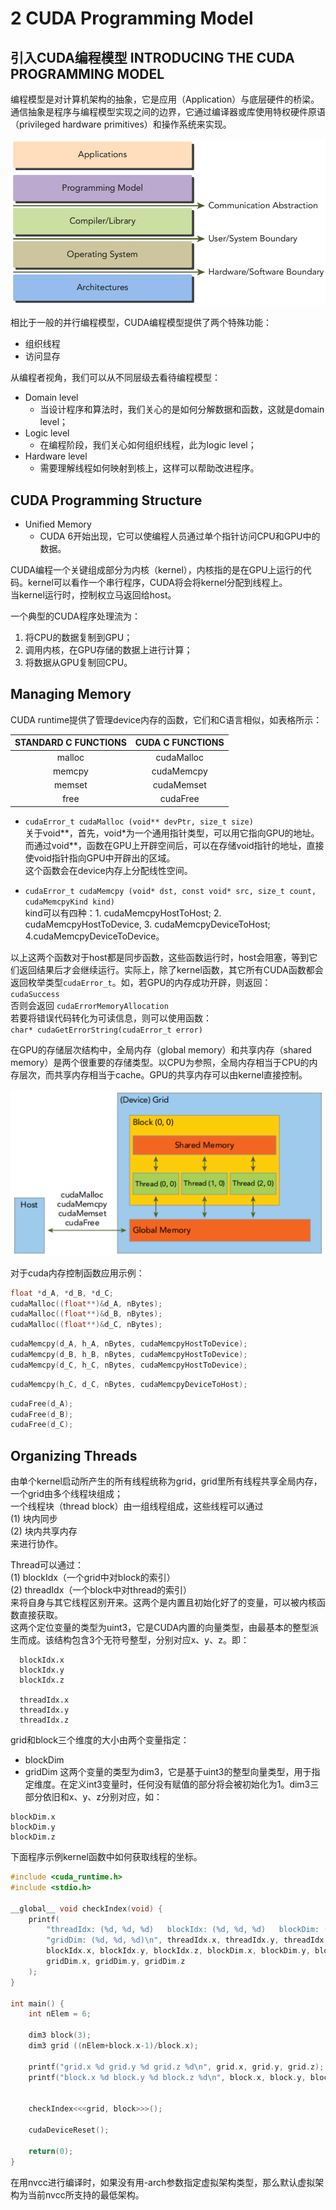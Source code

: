 # 2 CUDA Programming Model

## 引入CUDA编程模型 INTRODUCING THE CUDA PROGRAMMING MODEL

编程模型是对计算机架构的抽象，它是应用（Application）与底层硬件的桥梁。  
通信抽象是程序与编程模型实现之间的边界，它通过编译器或库使用特权硬件原语（privileged hardware primitives）和操作系统来实现。

![重要层抽象](pic/1%20重要层的抽象.png "the important layers of abstraction")

相比于一般的并行编程模型，CUDA编程模型提供了两个特殊功能：
* 组织线程
* 访问显存

从编程者视角，我们可以从不同层级去看待编程模型：
* Domain level
  * 当设计程序和算法时，我们关心的是如何分解数据和函数，这就是domain level；
* Logic level
  * 在编程阶段，我们关心如何组织线程，此为logic level；
* Hardware level
  * 需要理解线程如何映射到核上，这样可以帮助改进程序。

## CUDA Programming Structure
* Unified Memory
  * CUDA 6开始出现，它可以使编程人员通过单个指针访问CPU和GPU中的数据。

CUDA编程一个关键组成部分为内核（kernel），内核指的是在GPU上运行的代码。kernel可以看作一个串行程序，CUDA将会将kernel分配到线程上。  
当kernel运行时，控制权立马返回给host。

一个典型的CUDA程序处理流为：
1. 将CPU的数据复制到GPU；
2. 调用内核，在GPU存储的数据上进行计算；
3. 将数据从GPU复制回CPU。

## Managing Memory
CUDA runtime提供了管理device内存的函数，它们和C语言相似，如表格所示：

|STANDARD C FUNCTIONS|CUDA C FUNCTIONS|
|:--:|:--:|
|malloc|cudaMalloc|
|memcpy|cudaMemcpy|
|memset|cudaMemset|
|free|cudaFree|

* `cudaError_t cudaMalloc (void** devPtr, size_t size)`  
关于void**，首先，void\*为一个通用指针类型，可以用它指向GPU的地址。而通过void**，函数在GPU上开辟空间后，可以在存储void指针的地址，直接使void指针指向GPU中开辟出的区域。  
这个函数会在device内存上分配线性空间。

* `cudaError_t cudaMemcpy (void* dst, const void* src, size_t count, cudaMemcpyKind kind)`  
kind可以有四种：1. cudaMemcpyHostToHost; 2. cudaMemcpyHostToDevice, 3. cudaMemcpyDeviceToHost; 4.cudaMemcpyDeviceToDevice。

以上这两个函数对于host都是同步函数，这些函数运行时，host会阻塞，等到它们返回结果后才会继续运行。实际上，除了kernel函数，其它所有CUDA函数都会返回枚举类型`cudaError_t`。如，若GPU的内存成功开辟，则返回：  
`cudaSuccess`  
否则会返回
`cudaErrorMemoryAllocation`  
若要将错误代码转化为可读信息，则可以使用函数：  
`char* cudaGetErrorString(cudaError_t error)`

在GPU的存储层次结构中，全局内存（global memory）和共享内存（shared memory）是两个很重要的存储类型。以CPU为参照，全局内存相当于CPU的内存层次，而共享内存相当于cache。GPU的共享内存可以由kernel直接控制。

![内存管理](pic/2%20内存管理.png "managing memory")

对于cuda内存控制函数应用示例：

``` c
float *d_A, *d_B, *d_C;
cudaMalloc((float**)&d_A, nBytes);
cudaMalloc((float**)&d_B, nBytes);
cudaMalloc((float**)&d_C, nBytes);
```
``` c
cudaMemcpy(d_A, h_A, nBytes, cudaMemcpyHostToDevice);
cudaMemcpy(d_B, h_B, nBytes, cudaMemcpyHostToDevice);
cudaMemcpy(d_C, h_C, nBytes, cudaMemcpyHostToDevice);
```
``` c
cudaMemcpy(h_C, d_C, nBytes, cudaMemcpyDeviceToHost);
```
``` c
cudaFree(d_A);
cudaFree(d_B);
cudaFree(d_C);
```
## Organizing Threads
由单个kernel启动所产生的所有线程统称为grid，grid里所有线程共享全局内存，一个grid由多个线程块组成；  
一个线程块（thread block）由一组线程组成，这些线程可以通过   
(1) 块内同步  
(2) 块内共享内存  
来进行协作。

Thread可以通过：  
(1) blockIdx（一个grid中对block的索引）  
(2) threadIdx（一个block中对thread的索引）  
来将自身与其它线程区别开来。这两个是内置且初始化好了的变量，可以被内核函数直接获取。  
这两个定位变量的类型为uint3，它是CUDA内置的向量类型，由最基本的整型派生而成。该结构包含3个无符号整型，分别对应x、y、z。即：  
```
  blockIdx.x
  blockIdx.y
  blockIdx.z

  threadIdx.x
  threadIdx.y
  threadIdx.z
```
grid和block三个维度的大小由两个变量指定：  
* blockDim
* gridDim
这两个变量的类型为dim3，它是基于uint3的整型向量类型，用于指定维度。在定义int3变量时，任何没有赋值的部分将会被初始化为1。dim3三部分依旧和x、y、z分别对应，如：
```
blockDim.x
blockDim.y
blockDim.z
```
下面程序示例kernel函数中如何获取线程的坐标。

``` c
#include <cuda_runtime.h>
#include <stdio.h>

__global__ void checkIndex(void) {
    printf(
        "threadIdx: (%d, %d, %d)   blockIdx: (%d, %d, %d)   blockDim: (%d, %d, %d)   "
        "gridDim: (%d, %d, %d)\n", threadIdx.x, threadIdx.y, threadIdx.z, 
        blockIdx.x, blockIdx.y, blockIdx.z, blockDim.x, blockDim.y, blockDim.z, 
        gridDim.x, gridDim.y, gridDim.z
    );
}

int main() {
    int nElem = 6;

    dim3 block(3);
    dim3 grid ((nElem+block.x-1)/block.x);

    printf("grid.x %d grid.y %d grid.z %d\n", grid.x, grid.y, grid.z);
    printf("block.x %d block.y %d block.z %d\n", block.x, block.y, block.z);


    checkIndex<<<grid, block>>>();

    cudaDeviceReset();

    return(0);
}
```
在用nvcc进行编译时，如果没有用-arch参数指定虚拟架构类型，那么默认虚拟架构为当前nvcc所支持的最低架构。



